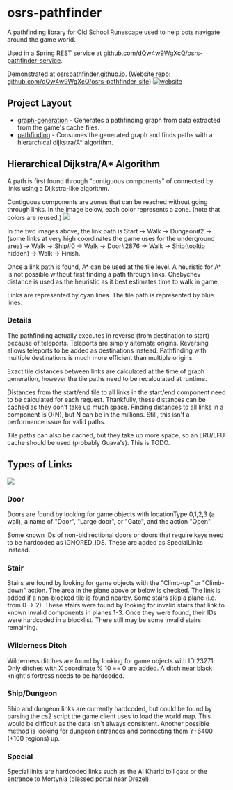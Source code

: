 # osrs-pathfinder

A pathfinding library for Old School Runescape used to help bots navigate around the game world.  

Used in a Spring REST service at [github.com/dQw4w9WgXcQ/osrs-pathfinder-service](https://github.com/dQw4w9WgXcQ/osrs-pathfinder-service).  

Demonstrated at [osrspathfinder.github.io](https://osrspathfinder.github.io/). (Website repo: [github.com/dQw4w9WgXcQ/osrs-pathfinder-site](https://github.com/dQw4w9WgXcQ/osrs-pathfinder-site))
[![website](https://i.imgur.com/sk5XPSt.png)](https://osrspathfinder.github.io/)

## Project Layout
- [graph-generation](graph-generation/src/main/java/github/dqw4w9wgxcq/pathfinder/graphgeneration) - Generates a pathfinding graph from data extracted from the game's cache files.  
- [pathfinding](runelite-api/src/main/java/net/runelite/api) - Consumes the generated graph and finds paths with a hierarchical dijkstra/A* algorithm.


## Hierarchical Dijkstra/A* Algorithm
A path is first found through "contiguous components" of connected by links using a Dijkstra-like algorithm.

Contiguous components are zones that can be reached without going through links.  In the image below, each color represents a zone.  (note that colors are reused.)
![](https://i.imgur.com/MaD51oN.png)

In the two images above, the link path is Start -> Walk -> Dungeon#2 -> (some links at very high coordinates the game uses for the underground area) -> Walk -> Ship#0 -> Walk -> Door#2876 -> Walk -> Ship(tooltip hidden) -> Walk -> Finish.

Once a link path is found, A* can be used at the tile level.  A heuristic for A* is not possible without first finding a path through links.  Chebychev distance is used as the heuristic as it best estimates time to walk in game.  

Links are represented by cyan lines.  The tile path is represented by blue lines.  

### Details

The pathfinding actually executes in reverse (from destination to start) because of teleports.  Teleports are simply alternate origins.  Reversing allows teleports to be added as destinations instead.  Pathfinding with multiple destinations is much more efficient than multiple origins.  

Exact tile distances between links are calculated at the time of graph generation, however the tile paths need to be recalculated at runtime.  

Distances from the start/end tile to all links in the start/end component need to be calculated for each request.  Thankfully, these distances can be cached as they don't take up much space.  Finding distances to all links in a component is O(N), but N can be in the millions.  Still, this isn't a performance issue for valid paths.  

Tile paths can also be cached, but they take up more space, so an LRU/LFU cache should be used (probably Guava's).  This is TODO.  

## Types of Links

![](https://i.imgur.com/k7bTfWe.png)

### Door
Doors are found by looking for game objects with locationType 0,1,2,3 (a wall), a name of "Door", "Large door", or "Gate", and  the action "Open".  

Some known IDs of non-bidirectional doors or doors that require keys need to be hardcoded as IGNORED_IDS.  These are added as SpecialLinks instead.  
### Stair
Stairs are found by looking for game objects with the "Climb-up" or "Climb-down" action.  The area in the plane above or below is checked.  The link is added if a non-blocked tile is found nearby.  Some stairs skip a plane (i.e. from 0 -> 2).  These stairs were found by looking for invalid stairs that link to known invalid components in planes 1-3.  Once they were found, their IDs were hardcoded in a blocklist.  There still may be some invalid stairs remaining.      

### Wilderness Ditch
Wilderness ditches are found by looking for game objects with ID 23271.  Only ditches with X coordinate % 10 == 0 are added.  A ditch near black knight's fortress needs to be hardcoded.  

### Ship/Dungeon
Ship and dungeon links are currently hardcoded, but could be found by parsing the cs2 script the game client uses to load the world map.  This would be difficult as the data isn't always consistent.  Another possible method is looking for dungeon entrances and connecting them Y+6400 (+100 regions) up.  
### Special
Special links are hardcoded links such as the Al Kharid toll gate or the entrance to Mortynia (blessed portal near Drezel).  

